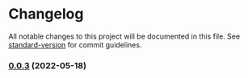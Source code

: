 # Changelog

All notable changes to this project will be documented in this file. See [standard-version](https://github.com/conventional-changelog/standard-version) for commit guidelines.

### [0.0.3](https://github.com/huqingchao/vue3-template/compare/v0.0.2...v0.0.3) (2022-05-18)

